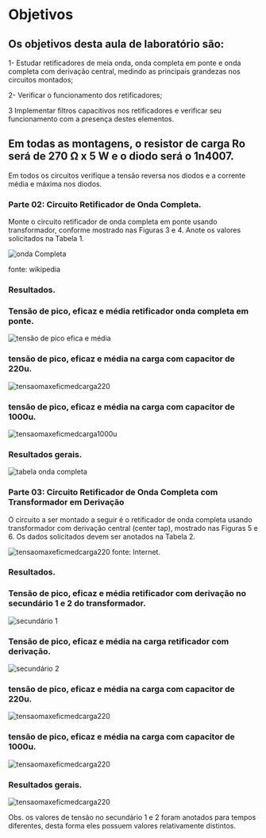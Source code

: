 # Objetivos

## Os objetivos desta aula de laboratório são:

1- Estudar retificadores de meia onda, onda completa em ponte e onda completa com
derivação central, medindo as principais grandezas nos circuitos montados;

2- Verificar o funcionamento dos retificadores;

3 Implementar filtros capacitivos nos retificadores e verificar seu funcionamento com a
presença destes elementos.

## Em todas as montagens, o resistor de carga Ro será de 270 Ω x 5 W e o diodo será o 1n4007.

Em todos os circuitos verifique a tensão reversa nos diodos e a corrente média e máxima
nos diodos.

### Parte 02: Circuito Retificador de Onda Completa.

Monte o circuito retificador de onda completa em ponte usando transformador, conforme mostrado nas Figuras 3 e 4. Anote os valores solicitados na Tabela 1.

![onda Completa](/Imagens/parte2/ondacompleta.JPG)

fonte: wikipedia

### Resultados.

 ### Tensão de pico, eficaz e média retificador onda completa em ponte.

![tensão de pico efica e média](/Imagens/parte2/ondacompletapicoeficazmedia..JPG)

### tensão de pico, eficaz e média na carga com capacitor de 220u.
![tensaomaxeficmedcarga220](/Imagens/parte2/tensaomaxeficmedcarga220u1.JPG)

### tensão de pico, eficaz e média na carga com capacitor de 1000u.
![tensaomaxeficmedcarga1000u](/Imagens/parte2/tensaomaxeficmedcarga1000u1.JPG)

### Resultados gerais.

![tabela onda completa](/Imagens/parte2/tabelaondacompleta.JPG)

### Parte 03: Circuito Retificador de Onda Completa com Transformador em Derivação
O circuito a ser montado a seguir é o retificador de onda completa usando transformador com derivação central (center tap), mostrado nas Figuras 5 e 6. Os dados solicitados devem ser anotados na Tabela 2.

![tensaomaxeficmedcarga220](/Imagens/parte2/ondacompletacomderivacao.JPG)
fonte: Internet.

### Resultados.

 ### Tensão de pico, eficaz e média retificador com derivação no secundário 1 e 2 do transformador.

![secundário 1](/Imagens/parte2/tensaocomderivacaosecundario1_2.JPG)


### Tensão de pico, eficaz e média na  carga retificador com derivação.

![secundário 2](/Imagens/parte2/tensaocomderivacaocarga_1.JPG)


### tensão de pico, eficaz e média na carga com capacitor de 220u.
![tensaomaxeficmedcarga220](/Imagens/parte2/tensaocomderivacaocarga220u.JPG)

### tensão de pico, eficaz e média na carga com capacitor de 1000u.
![tensaomaxeficmedcarga220](/Imagens/parte2/tensaocomderivacaocarga1000u.JPG)

### Resultados gerais.

![tensaomaxeficmedcarga220](/Imagens/parte2/tabelacomderivacao.JPG)

Obs. os valores de tensão no secundário 1 e 2 foram anotados para tempos diferentes, desta forma eles possuem valores relativamente distintos.
